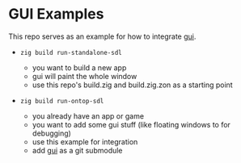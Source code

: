 # GUI Examples

This repo serves as an example for how to integrate [gui](https://github.com/david-vanderson/gui).

- `zig build run-standalone-sdl`
  - you want to build a new app
  - gui will paint the whole window
  - use this repo's build.zig and build.zig.zon as a starting point

- `zig build run-ontop-sdl`
  - you already have an app or game
  - you want to add some gui stuff (like floating windows to for debugging)
  - use this example for integration
  - add [gui](https://github.com/david-vanderson/gui) as a git submodule

